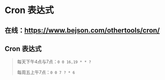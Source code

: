 # Cron 表达式

## 在线：https://www.bejson.com/othertools/cron/

## Cron 表达式

> 每天下午4点与7点：`0 0 16,19 * * ?`
> 
> 每周五上午7点：`0 0 7 ? * 6` 
